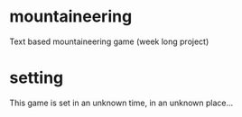 # mountaineering
Text based mountaineering game (week long project)

# setting
This game is set in an unknown time, in an unknown place...